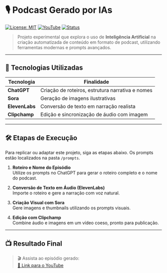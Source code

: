 # 🎙️ Podcast Gerado por IAs

[![License: MIT](https://img.shields.io/badge/License-MIT-blue.svg)](LICENSE)
[![YouTube](https://img.shields.io/badge/YouTube-Episódio%20Disponível-red?logo=youtube)](https://www.youtube.com/embed/OilSBrB9q6M?si=NUYrmStWGRyBMjFB)
[![Status](https://img.shields.io/badge/Status-Em%20Desenvolvimento-yellow)]()

> Projeto experimental que explora o uso de **Inteligência Artificial** na criação automatizada de conteúdo em formato de podcast, utilizando ferramentas modernas e prompts avançados.

---

## 🚀 Tecnologias Utilizadas

| Tecnologia    | Finalidade                                         |
|---------------|----------------------------------------------------|
| **ChatGPT**   | Criação de roteiros, estrutura narrativa e nomes   |
| **Sora**      | Geração de imagens ilustrativas                    |
| **ElevenLabs**| Conversão de texto em narração realista            |
| **Clipchamp** | Edição e sincronização de áudio com imagem         |

---

## 🛠️ Etapas de Execução

Para replicar ou adaptar este projeto, siga as etapas abaixo. Os prompts estão localizados na pasta `/prompts`.

1. **Roteiro e Nome do Episódio**  
   Utilize os prompts no ChatGPT para gerar o roteiro completo e o nome do podcast.

2. **Conversão de Texto em Áudio (ElevenLabs)**  
   Importe o roteiro e gere a narração com voz natural.

3. **Criação Visual com Sora**  
   Gere imagens e thumbnails utilizando os prompts visuais.

4. **Edição com Clipchamp**  
   Combine áudio e imagens em um vídeo coeso, pronto para publicação.

---

## 📺 Resultado Final

> 🎬 Assista ao episódio gerado:  
> [🔗 Link para o YouTube](https://www.youtube.com/embed/OilSBrB9q6M?si=NUYrmStWGRyBMjFB)

